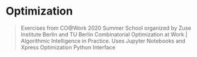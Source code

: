 # Optimization
> Exercises from CO@Work 2020 Summer School organized by Zuse Institute Berlin and TU Berlin
> Combinatorial Optimization at Work | Algorithmic Intelligence in Practice.
> Uses Jupyter Notebooks and Xpress Optimization Python Interface
